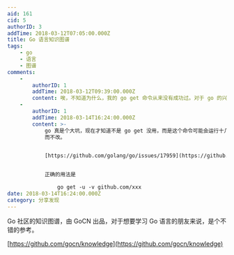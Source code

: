 ```yaml
---
aid: 161
cid: 5
authorID: 3
addTime: 2018-03-12T07:05:00.000Z
title: Go 语言知识图谱
tags:
    - go
    - 语言
    - 图谱
comments:
    -
        authorID: 1
        addTime: 2018-03-12T09:39:00.000Z
        content: 唉，不知道为什么，我的 go get 命令从来没有成功过。对于 go 的兴趣比不上 rust，最近一直在学习 rust。
    -
        authorID: 1
        addTime: 2018-03-14T16:24:00.000Z
        content: >-
            go 真是个大坑，现在才知道不是 go get 没用，而是这个命令可能会运行十几分钟而完全没进度显示。被吐槽了，居然直接冻结 issue
            而不改。


            [https://github.com/golang/go/issues/17959](https://github.com/golang/go/issues/17959)


            正确的用法是

                go get -u -v github.com/xxx
date: 2018-03-14T16:24:00.000Z
category: 分享发现
---
```


Go 社区的知识图谱，由 GoCN 出品，对于想要学习 Go 语言的朋友来说，是个不错的参考。

[https://github.com/gocn/knowledge](https://github.com/gocn/knowledge)
